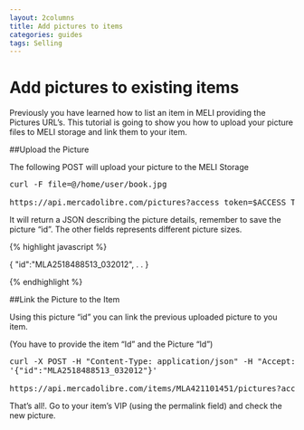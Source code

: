```yaml
---
layout: 2columns
title: Add pictures to items
categories: guides
tags: Selling
---
```


# Add pictures to existing items

Previously you have learned how to list an item in MELI providing the Pictures URL’s. This tutorial is going to show you how to upload your picture files to MELI storage and link them to your item.

##Upload the Picture

The following POST will upload your picture to the MELI Storage

<pre class="terminal">
curl -F file=@/home/user/book.jpg

https://api.mercadolibre.com/pictures?access_token=$ACCESS_TOKEN
</pre>

It will return a JSON describing the picture details, remember to save the picture “id”. The other fields represents different picture sizes.

{% highlight javascript %}

{
"id":"MLA2518488513_032012",
.
.
}

{% endhighlight %}

##Link the Picture to the Item

Using this picture “id” you can link the previous uploaded picture to you item.

(You have to provide the item “Id” and the Picture “Id”)

<pre class="terminal">
curl -X POST -H "Content-Type: application/json" -H "Accept: application/json" -d
'{"id":"MLA2518488513_032012"}'

https://api.mercadolibre.com/items/MLA421101451/pictures?access_token=$ACCESS_TOKEN
</pre>

That’s all!. Go to your item’s VIP (using the permalink field) and check the new picture.
